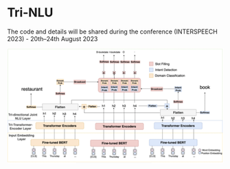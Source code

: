# Tri-NLU

The code and details will be shared during the conference (INTERSPEECH 2023) - 20th–24th August 2023

![The Tri-NLU model](https://github.com/adlnlp/Tri-NLU/blob/main/ourmodel(1).png?raw=true)


